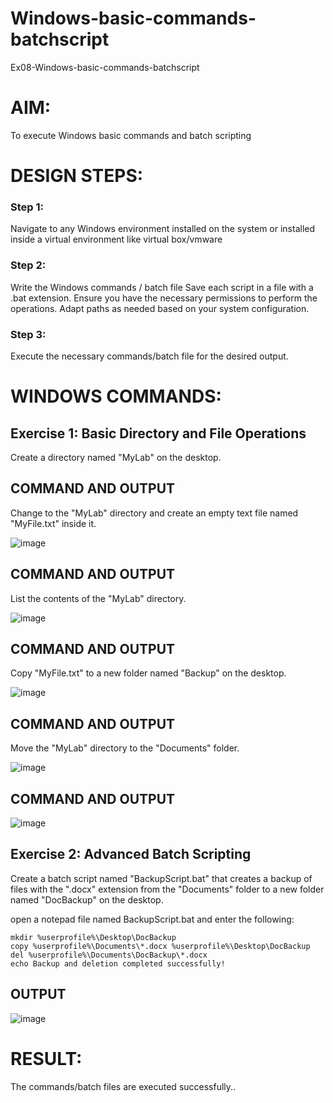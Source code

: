 # Windows-basic-commands-batchscript
Ex08-Windows-basic-commands-batchscript

# AIM:
To execute Windows basic commands and batch scripting

# DESIGN STEPS:

### Step 1:

Navigate to any Windows environment installed on the system or installed inside a virtual environment like virtual box/vmware 

### Step 2:

Write the Windows commands / batch file
Save each script in a file with a .bat extension.
Ensure you have the necessary permissions to perform the operations.
Adapt paths as needed based on your system configuration.
### Step 3:

Execute the necessary commands/batch file for the desired output. 




# WINDOWS COMMANDS:
## Exercise 1: Basic Directory and File Operations
Create a directory named "MyLab" on the desktop.

## COMMAND AND OUTPUT

Change to the "MyLab" directory and create an empty text file named "MyFile.txt" inside it.

![image](https://github.com/user-attachments/assets/f8f35e3e-256c-4e87-a4a3-d986a3a999a8)


## COMMAND AND OUTPUT

List the contents of the "MyLab" directory.

![image](https://github.com/user-attachments/assets/7772ec41-df9c-413f-8bbd-2b8687553d13)


## COMMAND AND OUTPUT

Copy "MyFile.txt" to a new folder named "Backup" on the desktop.

![image](https://github.com/user-attachments/assets/55532b80-746c-4b60-9b51-f85f58892dba)

## COMMAND AND OUTPUT

Move the "MyLab" directory to the "Documents" folder.

![image](https://github.com/user-attachments/assets/8510aa6b-0b31-4415-8a64-fef2e8fcb015)


## COMMAND AND OUTPUT

![image](https://github.com/user-attachments/assets/346a1cd7-6dd2-4635-9018-bdc6a67c9a1e)


## Exercise 2: Advanced Batch Scripting
Create a batch script named "BackupScript.bat" that creates a backup of files with the ".docx" extension from the "Documents" folder to a new folder named "DocBackup" on the desktop.

open a notepad file named BackupScript.bat and enter the following:

```
mkdir %userprofile%\Desktop\DocBackup
copy %userprofile%\Documents\*.docx %userprofile%\Desktop\DocBackup
del %userprofile%\Documents\DocBackup\*.docx
echo Backup and deletion completed successfully!
```
## OUTPUT

![image](https://github.com/user-attachments/assets/50e4ff0e-115a-4d0d-bf2d-bc6a853b1136)

# RESULT:
The commands/batch files are executed successfully..

